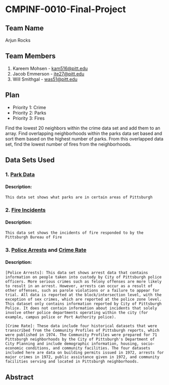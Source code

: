 # CMPINF-0010-Final-Project

## Team Name
Arjun Rocks

## Team Members
1. Kareem Mohsen - kam516@pitt.edu
2. Jacob Emmerson - jte27@pitt.edu
3. Will Smithgal - was51@pitt.edu

## Plan

- Priority 1: Crime
- Priority 2: Parks
- Priority 3: Fires

Find the lowest 20 neighbors within the crime data set and add them to an array. Find overlapping neighborhoods within the parks data set based and sort them based on the highest number of parks. From this overlapped data set, find the lowest number of fires from the neighborhoods.

## Data Sets Used
### 1. [Park Data](https://data.wprdc.org/dataset/parks1) 
#### Description:
    This data set shows what parks are in certain areas of Pittsburgh
### 2. [Fire Incidents](https://data.wprdc.org/dataset/fire-incidents-in-city-of-pittsburgh)
#### Description: 
    This data set shows the incidents of fire responded to by the Pittsburgh Bureau of Fire
### 3. [Police Arrests](https://data.wprdc.org/dataset/arrest-data) and [Crime Rate](https://data.wprdc.org/dataset/a-community-profile-of-pittsburgh-neighborhoods-1974)
#### Description:
    [Police Arrests]: This data set shows arrest data that contains information on people taken into custody by City of Pittsburgh police officers. More serious crimes such as felony offenses are more likely to result in an arrest. However, arrests can occur as a result of other offenses, such as parole violations or a failure to appear for trial. All data is reported at the block/intersection level, with the exception of sex crimes, which are reported at the police zone level. This dataset only contains information reported by City of Pittsburgh Police. It does not contain information about incidents that solely involve other police departments operating within the city (for example, campus police or Port Authority police).
    
    [Crime Rate]: These data include four historical datasets that were transcribed from the Community Profiles of Pittsburgh reports, which were published in 1974. The Community Profiles were prepared for 71 Pittsburgh neighborhoods by the City of Pittsburgh's Department of City Planning and include demographic information, housing, socio-economic conditions, and community facilities. The four datasets included here are data on building permits issued in 1972, arrests for major crimes in 1972, public assistance given in 1972, and community facilities serving and located in Pittsburgh neighborhoods.


## Abstract
